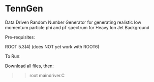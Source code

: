 # TennGen
Data Driven Random Number Generator for generating realistic low momentum particle phi and pT spectrum for Heavy Ion Jet Background

Pre-requisites:

ROOT 5.3(4) (does NOT yet work with ROOT6)

To Run:

Download all files, then:

>> root maindriver.C
